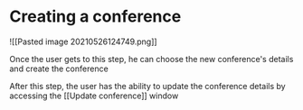 # Creating a conference

![[Pasted image 20210526124749.png]]

Once the user gets to this step, he can choose the new conference's details and create the conference

After this step, the user has the ability to update the conference details by accessing the [[Update conference]] window